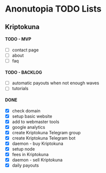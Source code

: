 # Anonutopia TODO Lists

## Kriptokuna

#### TODO - MVP

- [ ] contact page
- [ ] about
- [ ] faq

#### TODO - BACKLOG

- [ ] automatic payouts when not enough waves
- [ ] tutorials

#### DONE

- [x] check domain
- [x] setup basic website
- [x] add to webmaster tools
- [x] google analytics
- [x] create Kriptokuna Telegram group
- [x] create Kriptokuna Telegram bot
- [x] daemon - buy Kriptokuna
- [x] setup node
- [x] fees in Kriptokuna
- [x] daemon - sell Kriptokuna
- [x] daily payouts
